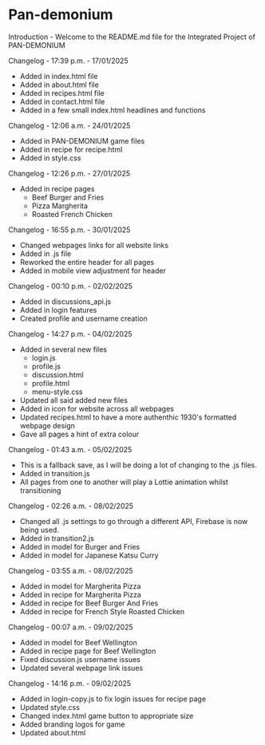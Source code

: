 # Pan-demonium

Introduction -
Welcome to the README.md file for the Integrated Project of PAN-DEMONIUM

Changelog - 17:39 p.m. - 17/01/2025
- Added in index.html file
- Added in about.html file
- Added in recipes.html file
- Added in contact.html file
- Added in a few small index.html headlines and functions

Changelog - 12:06 a.m. - 24/01/2025
- Added in PAN-DEMONIUM game files
- Added in recipe for recipe.html
- Added in style.css

Changelog - 12:26 p.m. - 27/01/2025
- Added in recipe pages
    - Beef Burger and Fries
    - Pizza Margherita
    - Roasted French Chicken

Changelog - 16:55 p.m. - 30/01/2025
- Changed webpages links for all website links
- Added in .js file
- Reworked the entire header for all pages
- Added in mobile view adjustment for header

Changelog - 00:10 p.m. - 02/02/2025
- Added in discussions_api.js
- Added in login features
- Created profile and username creation

Changelog - 14:27 p.m. - 04/02/2025
- Added in several new files
    - login.js
    - profile.js
    - discussion.html
    - profile.html
    - menu-style.css
- Updated all said added new files
- Added in icon for website across all webpages
- Updated recipes.html to have a more authenthic 1930's formatted webpage design
- Gave all pages a hint of extra colour

Changelog - 01:43 a.m. - 05/02/2025
- This is a fallback save, as I will be doing a lot of changing to the .js files.
- Added in transition.js
- All pages from one to another will play a Lottie animation whilst transitioning

Changelog - 02:26 a.m. - 08/02/2025
- Changed all .js settings to go through a different API, Firebase is now being used.
- Added in transition2.js
- Added in model for Burger and Fries
- Added in model for Japanese Katsu Curry

Changelog - 03:55 a.m. - 08/02/2025
- Added in model for Margherita Pizza
- Added in recipe for Margherita Pizza
- Added in recipe for Beef Burger And Fries
- Added in recipe for French Style Roasted Chicken

Changelog - 00:07 a.m. - 09/02/2025
- Added in model for Beef Wellington
- Added in recipe page for Beef Wellington
- Fixed discussion.js username issues
- Updated several webpage link issues

Changelog - 14:16 p.m. - 09/02/2025
- Added in login-copy.js to fix login issues for recipe page
- Updated style.css
- Changed index.html game button to appropriate size
- Added branding logos for game
- Updated about.html